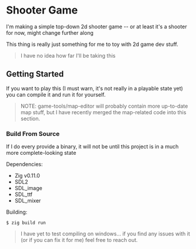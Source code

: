 # Shooter Game

I'm making a simple top-down 2d shooter game -- or at least it's a shooter for now, might change further along

This thing is really just something for me to toy with 2d game dev stuff.

> I have no idea how far I'll be taking this

## Getting Started


If you want to play this (I must warn, it's not really in a playable state yet) you can compile it and run it for yourself.

> NOTE: game-tools/map-editor will probably contain more up-to-date map stuff, but I have recently merged the map-related code into this section.

### Build From Source

If I do every provide a binary, it will not be until this project is in a much more complete-looking state

Dependencies:

- Zig v0.11.0
- SDL2
- SDL_image
- SDL_ttf
- SDL_mixer

Building:
```console
$ zig build run
```
> I have yet to test compiling on windows... if you find any issues with it (or if you can fix it for me) feel free to reach out.
